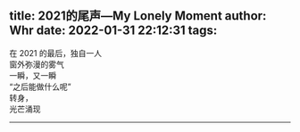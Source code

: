 title: 2021的尾声—My Lonely Moment
author: Whr
date: 2022-01-31 22:12:31
tags:
---
在 2021 的最后，独自一人   
窗外弥漫的雾气   
一瞬，又一瞬  
“之后能做什么呢”  
转身，  
光芒涌现  

---
<!--more-->


<div id="player"></div>
<script type="text/javascript" src="https://player.dogecloud.com/js/loader"></script>
<script type="text/javascript">
var player = new DogePlayer({
    container: document.getElementById('player'),
    userId: 1131,
    vcode: '4d215f84a8d12d66',
    autoPlay: false
});
</script>